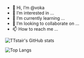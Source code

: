 - 👋 Hi, I’m @voka
- 👀 I’m interested in ...
- 🌱 I’m currently learning ...
- 💞️ I’m looking to collaborate on ...
- 📫 How to reach me ...

![TTstair's GitHub stats](https://github-readme-stats.vercel.app/api?username=voka&show_icons=true&theme=highcontrast)

![Top Langs](https://github-readme-stats.vercel.app/api/top-langs/?username=voka&layout=compact&theme=highcontrast)
